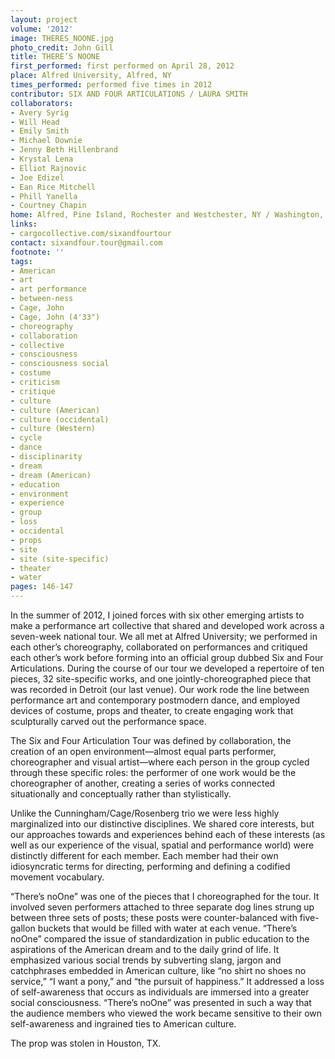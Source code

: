 ```yaml
---
layout: project
volume: '2012'
image: THERES_NOONE.jpg
photo_credit: John Gill
title: THERE’S NOONE
first_performed: first performed on April 28, 2012
place: Alfred University, Alfred, NY
times_performed: performed five times in 2012
contributor: SIX AND FOUR ARTICULATIONS / LAURA SMITH
collaborators:
- Avery Syrig
- Will Head
- Emily Smith
- Michael Downie
- Jenny Beth Hillenbrand
- Krystal Lena
- Elliot Rajnovic
- Joe Edizel
- Ean Rice Mitchell
- Phill Yanella
- Courtney Chapin
home: Alfred, Pine Island, Rochester and Westchester, NY / Washington, MD
links:
- cargocollective.com/sixandfourtour
contact: sixandfour.tour@gmail.com
footnote: ''
tags:
- American
- art
- art performance
- between-ness
- Cage, John
- Cage, John (4'33")
- choreography
- collaboration
- collective
- consciousness
- consciousness social
- costume
- criticism
- critique
- culture
- culture (American)
- culture (occidental)
- culture (Western)
- cycle
- dance
- disciplinarity
- dream
- dream (American)
- education
- environment
- experience
- group
- loss
- occidental
- props
- site
- site (site-specific)
- theater
- water
pages: 146-147
---
```


In the summer of 2012, I joined forces with six other emerging artists to make a performance art collective that shared and developed work across a seven-week national tour. We all met at Alfred University; we performed in each other’s choreography, collaborated on performances and critiqued each other’s work before forming into an official group dubbed Six and Four Articulations. During the course of our tour we developed a repertoire of ten pieces, 32 site-specific works, and one jointly-choreographed piece that was recorded in Detroit (our last venue). Our work rode the line between performance art and contemporary postmodern dance, and employed devices of costume, props and theater, to create engaging work that sculpturally carved out the performance space.

The Six and Four Articulation Tour was defined by collaboration, the creation of an open environment—almost equal parts performer, choreographer and visual artist—where each person in the group cycled through these specific roles: the performer of one work would be the choreographer of another, creating a series of works connected situationally and conceptually rather than stylistically.

Unlike the Cunningham/Cage/Rosenberg trio we were less highly marginalized into our distinctive disciplines. We shared core interests, but our approaches towards and experiences behind each of these interests (as well as our experience of the visual, spatial and performance world) were distinctly different for each member. Each member had their own idiosyncratic terms for directing, performing and defining a codified movement vocabulary.

“There’s noOne” was one of the pieces that I choreographed for the tour. It involved seven performers attached to three separate dog lines strung up between three sets of posts; these posts were counter-balanced with five-gallon buckets that would be filled with water at each venue. “There’s noOne” compared the issue of standardization in public education to the aspirations of the American dream and to the daily grind of life. It emphasized various social trends by subverting slang, jargon and catchphrases embedded in American culture, like “no shirt no shoes no service,” “I want a pony,” and “the pursuit of happiness.” It addressed a loss of self-awareness that occurs as individuals are immersed into a greater social consciousness. “There’s noOne” was presented in such a way that the audience members who viewed the work became sensitive to their own self-awareness and ingrained ties to American culture.

The prop was stolen in Houston, TX.
